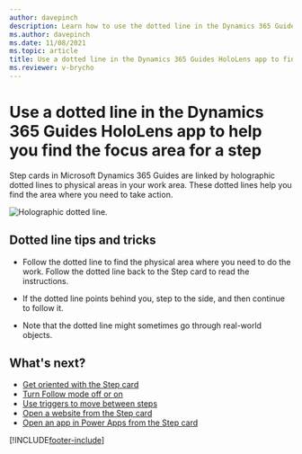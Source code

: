 ```yaml
---
author: davepinch
description: Learn how to use the dotted line in the Dynamics 365 Guides HoloLens app to find the focus area for a step
ms.author: davepinch
ms.date: 11/08/2021
ms.topic: article
title: Use a dotted line in the Dynamics 365 Guides HoloLens app to find the focus area for a step
ms.reviewer: v-brycho
---
```


# Use a dotted line in the Dynamics 365 Guides HoloLens app to help you find the focus area for a step

Step cards in Microsoft Dynamics 365 Guides are linked by holographic dotted lines to physical areas in your work area. These dotted lines help you find the area where you need to take action.

![Holographic dotted line.](media/dotted-line.jpg "Holographic dotted line")

## Dotted line tips and tricks

- Follow the dotted line to find the physical area where you need to do the work. Follow the dotted line back to the Step card to read the instructions.

- If the dotted line points behind you, step to the side, and then continue to follow it.

- Note that the dotted line might sometimes go through real-world objects.

## What's next?

- [Get oriented with the Step card](operator-step-card-orientation.md)
- [Turn Follow mode off or on](operator-follow-mode.md)
- [Use triggers to move between steps](operator-trigger.md)
- [Open a website from the Step card](operator-website-link.md)
- [Open an app in Power Apps from the Step card](operator-powerapps-link.md)


[!INCLUDE[footer-include](../includes/footer-banner.md)]
